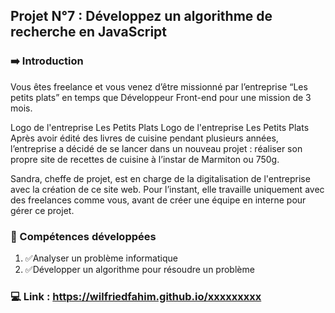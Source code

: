 ## Projet N°7 : Développez un algorithme de recherche en JavaScript

### ➡️ Introduction

Vous êtes freelance et vous venez d’être missionné par l’entreprise “Les petits plats” en temps que Développeur Front-end pour une mission de 3 mois. 

Logo de l'entreprise Les Petits Plats
Logo de l'entreprise Les Petits Plats
Après avoir édité des livres de cuisine pendant plusieurs années, l’entreprise a décidé de se lancer dans un nouveau projet : réaliser son propre site de recettes de cuisine à l’instar de Marmiton ou 750g.  

Sandra, cheffe de projet, est en charge de la digitalisation de l'entreprise avec la création de ce site web. Pour l’instant, elle travaille uniquement avec des freelances comme vous, avant de créer une équipe en interne pour gérer ce projet. 

### 🌟 Compétences développées

1. ✅Analyser un problème informatique
2. ✅Développer un algorithme pour résoudre un problème

### 💻 Link : https://wilfriedfahim.github.io/xxxxxxxxx
